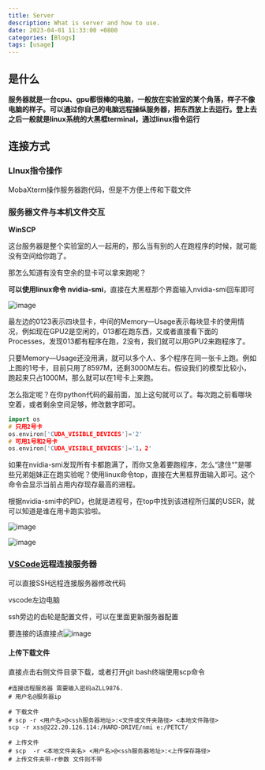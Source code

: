 ```yaml
---
title: Server
description: What is server and how to use.
date: 2023-04-01 11:33:00 +0800
categories: [Blogs]
tags: [usage]
---
```

## 是什么

**服务器就是一台cpu、gpu都很棒的电脑，一般放在实验室的某个角落，样子不像电脑的样子。可以通过你自己的电脑远程操纵服务器，把东西放上去运行。登上去之后一般就是linux系统的大黑框terminal，通过linux指令运行**

## 连接方式

### LInux指令操作

MobaXterm操作服务器跑代码，但是不方便上传和下载文件

### 服务器文件与本机文件交互

**WinSCP**

这台服务器是整个实验室的人一起用的，那么当有别的人在跑程序的时候，就可能没有空间给你跑了。

那怎么知道有没有空余的显卡可以拿来跑呢？

**可以使用linux命令 nvidia-smi**，直接在大黑框那个界面输入nvidia-smi回车即可

![image](assets/image-20231130203318-wr211ey.png)

最左边的0123表示四块显卡，中间的Memory—Usage表示每块显卡的使用情况，例如现在GPU2是空闲的，013都在跑东西，又或者直接看下面的Processes，发现013都有程序在跑，2没有，我们就可以用GPU2来跑程序了。

只要Memory—Usage还没用满，就可以多个人、多个程序在同一张卡上跑。例如上图的1号卡，目前只用了8597M，还剩3000M左右。假设我们的模型比较小，跑起来只占1000M，那么就可以在1号卡上来跑。

怎么指定呢？在你python代码的最前面，加上这句就可以了。每次跑之前看哪块空着，或者剩余空间足够，修改数字即可。

```cpp
import os 
# 只用2号卡
os.environ['CUDA_VISIBLE_DEVICES']='2' 
# 可用1号和2号卡
os.environ['CUDA_VISIBLE_DEVICES']='1，2' 
```

如果在nvidia-smi发现所有卡都跑满了，而你又急着要跑程序，怎么“逮住“”是哪些兄弟姐妹正在跑实验呢？使用linux命令top，直接在大黑框界面输入即可。这个命令会显示当前占用内存现存最高的进程。

 根据nvidia-smi中的PID，也就是进程号，在top中找到该进程所归属的USER，就可以知道是谁在用卡跑实验啦。

![image](assets/image-20231130203330-zsyrcdt.png)

![image](assets/image-20231130203338-tzviz74.png)

### [VSCode](https://so.csdn.net/so/search?q=VSCode&spm=1001.2101.3001.7020)远程连接服务器

可以直接SSH远程连接服务器修改代码

vscode左边电脑

ssh旁边的齿轮是配置文件，可以在里面更新服务器配置

要连接的话直接点![image](assets/image-20231130210016-xhs29dh.png)

#### 上传下载文件

直接点击右侧文件目录下载，或者打开git bash终端使用scp命令

```shell
#连接远程服务器 需要输入密码aZLL9876.
# 用户名@服务器ip

# 下载文件
# scp -r <用户名>@<ssh服务器地址>:<文件或文件夹路径> <本地文件路径>
scp -r xss@222.20.126.114:/HARD-DRIVE/nmi e:/PETCT/

# 上传文件
# scp  -r <本地文件夹名> <用户名>@<ssh服务器地址>:<上传保存路径>
# 上传文件夹带-r参数 文件则不带
```
